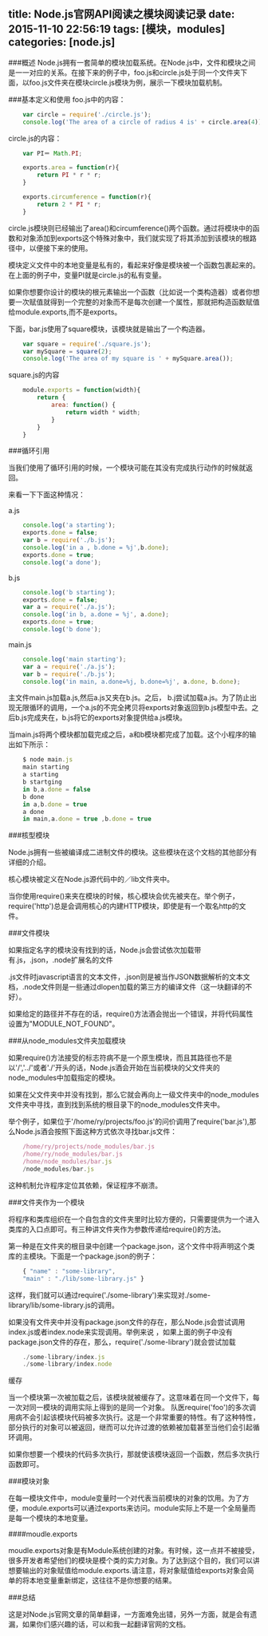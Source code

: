 title: Node.js官网API阅读之模块阅读记录
date: 2015-11-10 22:56:19
tags: [模块，modules]
categories: [node.js]
---

###概述
   Node.js拥有一套简单的模块加载系统。在Node.js中，文件和模块之间是一一对应的关系。在接下来的例子中，foo.js和circle.js处于同一个文件夹下面，以foo.js文件夹在模块circle.js模块为例，展示一下模块加载机制。


###基本定义和使用
foo.js中的内容：
```javascript
	var circle = require('./circle.js');
	console.log('The area of a circle of radius 4 is' + circle.area(4));
```

circle.js的内容：
```javascript
	var PI＝ Math.PI;

	exports.area = function(r){
		return PI * r * r;
	}

	exports.circumference = function(r){
		return 2 * PI * r;
	}	
```
<!-- more -->

circle.js模块则已经输出了area()和circumference()两个函数。通过将模块中的函数和对象添加到exports这个特殊对象中，我们就实现了将其添加到该模块的根路径中，以便接下来的使用。

模块定义文件中的本地变量是私有的，看起来好像是模块被一个函数包裹起来的。在上面的例子中，变量PI就是circle.js的私有变量。

如果你想要你设计的模块的根元素输出一个函数（比如说一个类构造器）或者你想要一次赋值就得到一个完整的对象而不是每次创建一个属性，那就把构造函数赋值给module.exports,而不是exports。

下面，bar.js使用了square模块，该模块就是输出了一个构造器。
```javascript
	var square = require('./square.js');
	var mySquare = square(2);
	console.log('The area of my square is ' + mySquare.area());
```
square.js的内容
```javascript
	module.exports = function(width){
		return {
			area: function() {
				return width * width;
			}
		}
	}
```

###循环引用

当我们使用了循环引用的时候，一个模块可能在其没有完成执行动作的时候就返回。

来看一下下面这种情况：

a.js
```javascript
	console.log('a starting');
	exports.done = false;
	var b = require('./b.js');
	console.log('in a , b.done = %j',b.done);
	exports.done = true;
	console.log('a done');
```

b.js
```javascript	
	console.log('b starting');
	exports.done = false;
	var a = require('./a.js');
	console.log('in b, a.done = %j', a.done);
	exports.done = true;
	console.log('b done');
```

main.js
```javascript
	console.log('main starting');
	var a = require('./a.js');
	var b = require('./b.js');
	console.log('in main, a.done=%j, b.done=%j', a.done, b.done);
```

主文件main.js加载a.js,然后a.js又夹在b.js。之后， b.j尝试加载a.js。为了防止出现无限循环的调用，一个a.js的不完全拷贝将exports对象返回到b.js模型中去。之后b.js完成夹在，b.js将它的exports对象提供给a.js模块。

当main.js将两个模块都加载完成之后，a和b模块都完成了加载。这个小程序的输出如下所示：

```javascript
	$ node main.js
	main starting
	a starting
	b startging
	in b,a.done = false
	b done
	in a,b.done = true
	a done
	in main,a.done = true ,b.done = true
```

###核型模块

Node.js拥有一些被编译成二进制文件的模块。这些模块在这个文档的其他部分有详细的介绍。

核心模块被定义在Node.js源代码中的／lib文件夹中。

当你使用require()来夹在模块的时候，核心模块会优先被夹在。举个例子，require('http')总是会调用核心的内建HTTP模块，即使是有一个取名http的文件。

###文件模块

如果指定名字的模块没有找到的话，Node.js会尝试依次加载带有.js，.json，.node扩展名的文件

.js文件时javascript语言的文本文件，.json则是被当作JSON数据解析的文本文档，.node文件则是一些通过dlopen加载的第三方的编译文件（这一块翻译的不好）。

如果给定的路径并不存在的话，require()方法酒会抛出一个错误，并将代码属性设置为"MODULE_NOT_FOUND"。

###从node_modules文件夹加载模块

如果require()方法接受的标志符病不是一个原生模块，而且其路径也不是以'/','../'或者'./'开头的话，Node.js酒会开始在当前模块的父文件夹的node_modules中加载指定的模块。

如果在父文件夹中并没有找到，那么它就会再向上一级文件夹中的node_modules文件夹中寻找，直到找到系统的根目录下的node_modules文件夹中。

举个例子，如果位于'/home/ry/projects/foo.js'的问价调用了require('bar.js'),那么Node.js酒会按照下面这种方式依次寻找bar.js文件：

```javascript
	/home/ry/projects/node_modules/bar.js
	/home/ry/node_modules/bar.js
	/home/node_modules/bar.js
	/node_modules/bar.js
```
这种机制允许程序定位其依赖，保证程序不崩溃。

###文件夹作为一个模块

将程序和类库组织在一个自包含的文件夹里时比较方便的，只需要提供为一个进入类库的入口点即可。有三种讲文件夹作为参数传递给require()的方法。

第一种是在文件夹的根目录中创建一个package.json，这个文件中将声明这个类库的主模块。下面是一个package.json的例子：

```javascript
	{ "name" : "some-library",
  	"main" : "./lib/some-library.js" }
```

这样，我们就可以通过require('./some-library')来实现对./some-library/lib/some-library.js的调用。

如果没有文件夹中并没有package.json文件的存在，那么Node.js会尝试调用index.js或者index.node来实现调用。举例来说
，如果上面的例子中没有package.json文件的存在，那么，require('./some-library')就会尝试加载

```javascript
	./some-library/index.js
	./some-library/index.node
```

缓存

当一个模块第一次被加载之后，该模块就被缓存了。这意味着在同一个文件下，每一次对同一模块的调用实际上得到的是同一个对象。
队医require('foo')的多次调用病不会引起该模块代码被多次执行。这是一个非常重要的特性。有了这种特性，部分执行的对象可以被返回，继而可以允许过渡的依赖被加载甚至当他们会引起循环调用。

如果你想要一个模块的代码多次执行，那就使该模块返回一个函数，然后多次执行函数即可。

###模块对象

在每一模块文件中，module变量时一个对代表当前模块的对象的饮用。为了方便，module.exports可以通过exports来访问。module实际上不是一个全局量而是每一个模块的本地变量。

####moudle.exports

moudle.exports对象是有Module系统创建的对象。有时候，这一点并不被接受，很多开发者希望他们的模块是模个类的实力对象。为了达到这个目的，我们可以讲想要输出的对象赋值给module.exports.请注意，将对象赋值给exports对象会简单的将本地变量重新绑定，这往往不是你想要的结果。

###总结

这是对Node.js官网文章的简单翻译，一方面难免出错，另外一方面，就是会有遗漏，如果你们感兴趣的话，可以和我一起翻译官网的文档。





